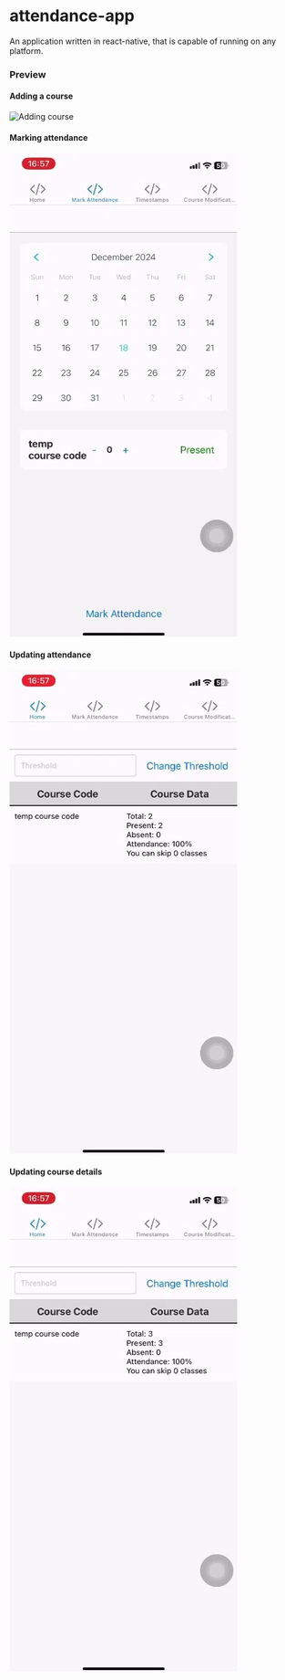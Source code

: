 # attendance-app

An application written in react-native, that is capable of running on any platform.

### Preview

#### Adding a course
![Adding course](assets/course_modification.webp)


#### Marking attendance
![Marking Attendance](assets/marking_attendance.webp)

#### Updating attendance
![Updating Attendance](assets/updating_attendance.webp)

#### Updating course details
![Updating Course Details](assets/updating_course.webp)

